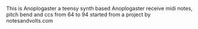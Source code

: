 This is Anoplogaster a teensy synth based
Anoplogaster receive midi notes, pitch bend and ccs from 64 to 94 
started from a project by notesandvolts.com
